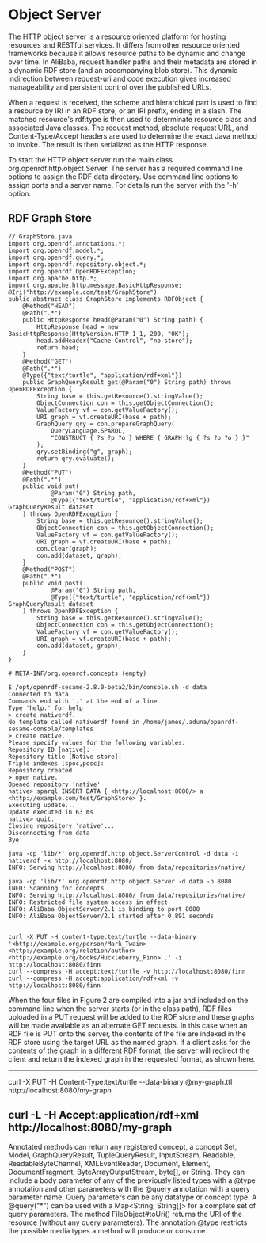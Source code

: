 Object Server
=============
 
 The HTTP object server is a resource oriented platform for hosting resources and RESTful services. It differs from other resource oriented frameworks because it allows resource paths to be dynamic and change over time. In AliBaba, request handler paths and their metadata are stored in a dynamic RDF store (and an accompanying blob store). This dynamic indirection between request-uri and code execution gives increased manageability and persistent control over the published URLs.

 When a request is received, the scheme and hierarchical part is used to find a resource by IRI in an RDF store, or an IRI prefix, ending in a slash. The matched resource's rdf:type is then used to determinate resource class and associated Java classes. The request method, absolute request URL, and Content-Type/Accept headers are used to determine the exact Java method to invoke. The result is then serialized as the HTTP response.
 
 To start the HTTP object server run the main class org.openrdf.http.object.Server.
 The server has a required command line options to assign the RDF data
 directory. Use command line options to assign ports and a server name. For details run the server with the '-h' option.

RDF Graph Store
---------------

    // GraphStore.java
    import org.openrdf.annotations.*;
    import org.openrdf.model.*;
    import org.openrdf.query.*;
    import org.openrdf.repository.object.*;
    import org.openrdf.OpenRDFException;
    import org.apache.http.*;
    import org.apache.http.message.BasicHttpResponse;
    @Iri("http://example.com/test/GraphStore")
    public abstract class GraphStore implements RDFObject {
        @Method("HEAD")
        @Path(".*")
        public HttpResponse head(@Param("0") String path) {
            HttpResponse head = new BasicHttpResponse(HttpVersion.HTTP_1_1, 200, "OK");
            head.addHeader("Cache-Control", "no-store");
            return head;
        }
        @Method("GET")
        @Path(".*")
        @Type({"text/turtle", "application/rdf+xml"})
        public GraphQueryResult get(@Param("0") String path) throws OpenRDFException {
            String base = this.getResource().stringValue();
            ObjectConnection con = this.getObjectConnection();
            ValueFactory vf = con.getValueFactory();
            URI graph = vf.createURI(base + path);
            GraphQuery qry = con.prepareGraphQuery(
                QueryLanguage.SPARQL,
                "CONSTRUCT { ?s ?p ?o } WHERE { GRAPH ?g { ?s ?p ?o } }"
            );
            qry.setBinding("g", graph);
            return qry.evaluate();
        }
        @Method("PUT")
        @Path(".*")
        public void put(
                @Param("0") String path,
                @Type({"text/turtle", "application/rdf+xml"}) GraphQueryResult dataset
        ) throws OpenRDFException {
            String base = this.getResource().stringValue();
            ObjectConnection con = this.getObjectConnection();
            ValueFactory vf = con.getValueFactory();
            URI graph = vf.createURI(base + path);
            con.clear(graph);
            con.add(dataset, graph);
        }
        @Method("POST")
        @Path(".*")
        public void post(
                @Param("0") String path,
                @Type({"text/turtle", "application/rdf+xml"}) GraphQueryResult dataset
        ) throws OpenRDFException {
            String base = this.getResource().stringValue();
            ObjectConnection con = this.getObjectConnection();
            ValueFactory vf = con.getValueFactory();
            URI graph = vf.createURI(base + path);
            con.add(dataset, graph);
        }
    }

    # META-INF/org.openrdf.concepts (empty)

    $ /opt/openrdf-sesame-2.8.0-beta2/bin/console.sh -d data
    Connected to data
    Commands end with '.' at the end of a line
    Type 'help.' for help
    > create nativerdf.
    No template called nativerdf found in /home/james/.aduna/openrdf-sesame-console/templates
    > create native.
    Please specify values for the following variables:
    Repository ID [native]: 
    Repository title [Native store]: 
    Triple indexes [spoc,posc]: 
    Repository created
    > open native.
    Opened repository 'native'
    native> sparql INSERT DATA { <http://localhost:8080/> a <http://example.com/test/GraphStore> }.
    Executing update...
    Update executed in 63 ms
    native> quit.
    Closing repository 'native'...
    Disconnecting from data
    Bye

    java -cp 'lib/*' org.openrdf.http.object.ServerControl -d data -i nativerdf -x http://localhost:8080/
    INFO: Serving http://localhost:8080/ from data/repositories/native/

    java -cp 'lib/*' org.openrdf.http.object.Server -d data -p 8080
    INFO: Scanning for concepts
    INFO: Serving http://localhost:8080/ from data/repositories/native/
    INFO: Restricted file system access in effect
    INFO: AliBaba ObjectServer/2.1 is binding to port 8080 
    INFO: AliBaba ObjectServer/2.1 started after 0.891 seconds


    curl -X PUT -H content-type:text/turtle --data-binary '<http://example.org/person/Mark_Twain> <http://example.org/relation/author> <http://example.org/books/Huckleberry_Finn> .' -i http://localhost:8080/finn
    curl --compress -H accept:text/turtle -v http://localhost:8080/finn
    curl --compress -H accept:application/rdf+xml -v http://localhost:8080/finn
 When the four files in Figure 2 are compiled into a jar and included on the command line
 when the server starts (or in the class path), RDF files uploaded in a PUT request will be added to the
 RDF store and these graphs will be made available as an alternate GET requests.
 In this case when an RDF file is PUT onto the server, the contents of the file are
 indexed in the RDF store using the target URL as the named graph. If a
 client asks for the contents of the graph in a different RDF format, the
 server will redirect the client and return the indexed graph in the
 requested format, as shown here.
 
---
 curl -X PUT -H Content-Type:text/turtle --data-binary @my-graph.ttl \
  http://localhost:8080/my-graph

 curl -L -H Accept:application/rdf+xml http://localhost:8080/my-graph
---

 Annotated methods can return any registered concept, a concept Set, Model, GraphQueryResult,
 TupleQueryResult, InputStream, Readable, ReadableByteChannel, XMLEventReader,
 Document, Element, DocumentFragment, ByteArrayOutputStream, byte[], or String.
 They can include a body parameter of any of the previously listed types with a @type annotation and other parameters with the @query annotation with a query parameter name. Query parameters can be any datatype or concept type. A @query("*") can be used with a Map\<String, String[]\> for a complete set of query parameters. The method FileObject#toUri() returns the URI of the resource (without any query parameters). The annotation @type restricts the possible media types a method will produce or consume.
 
